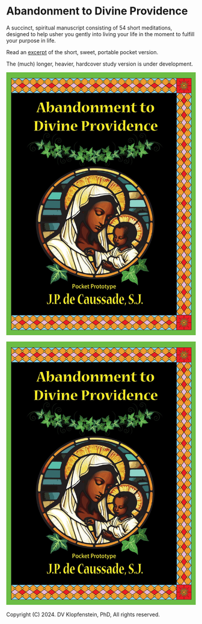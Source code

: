 # Abandonment to Divine Providence
A succinct, spiritual manuscript consisting of 54 short meditations,
designed to help usher you gently into living your life in the moment
to fulfill your purpose in life.

Read an [excerpt](doc/excerpt.pdf) of the short, sweet, portable pocket version.

The (much) longer, heavier, hardcover study version is under development.

![Front cover](doc/images/cover_front.jpg)
<p align="center"><img src="https://github.com/dvklopfenstein/abandonment/raw/main/doc/images/cover_front.jpg" alt="abandonment" width="750"/></p>

Copyright (C) 2024. DV Klopfenstein, PhD, All rights reserved.
